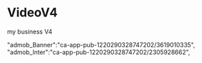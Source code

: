 # VideoV4
my business V4

"admob_Banner":"ca-app-pub-1220290328747202/3619010335",
"admob_Inter":"ca-app-pub-1220290328747202/2305928662",

